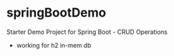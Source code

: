 # springBootDemo
Starter Demo Project for Spring Boot - CRUD Operations

* working for h2 in-mem db
